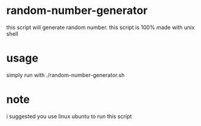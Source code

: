 # random-number-generator
this script will generate random number. this script is 100% made with unix shell

# usage
simply run with ./random-number-generator.sh

# note
i suggested you use linux ubuntu to run this script
